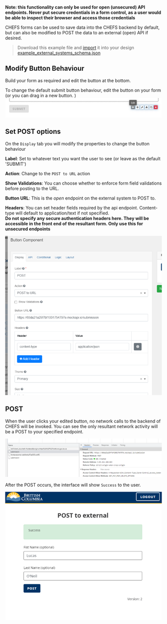 **Note: this functionality can only be used for open (unsecured) API endpoints. Never put secure credentials in a form control, as a user would be able to inspect their browser and access those credentials**

CHEFS forms can be used to save data into the CHEFS backend by default, but can also be modified to POST the data to an external (open) API if desired.

> Download this example file and [import](Import-Export) it into your design<br>
> [example_external_systems_schema.json](examples/example_external_systems_schema.json)

## Modify Button Behaviour
Build your form as required and edit the button at the bottom.

To change the default submit button behaviour, edit the button on your form (or you can drag in a new button.
)
![modify submit button](images/external_submit_edit.png)

## Set POST options
On the `Display` tab you will modify the properties to change the button behaviour

**Label**: Set to whatever text you want the user to see (or leave as the default 'SUBMIT')

**Action**: Change to the `POST to URL` action

**Show Validations**: You can choose whether to enforce form field validations before posting to the URL.

**Button URL**: This is the *open* endpoint on the external system to POST to. 

**Headers**: You can set header fields required by the api endpoint. Content-type will default to application/text if not specified.  
**Do not specify any secure authentication headers here. They will be accessible in the front end of the resultant form. Only use this for unsecured endpoints**

![the new button settings](images/external_submit_post.png)

## POST
When the user clicks your edited button, no network calls to the backend of CHEFS will be invoked. You can see the only resultant network activity will be a POST to your specified endpoint.

![network example](images/external_submit_network.png)

After the POST occurs, the interface will show `Success` to the user.

![success message](images/external_submit_success.png)